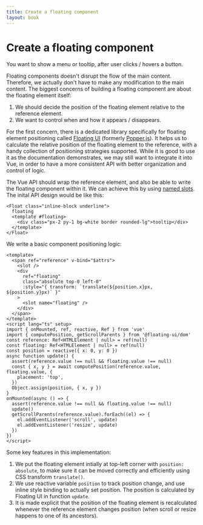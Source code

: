 ```yaml
---
title: Create a floating component
layout: book
---
```


# Create a floating component

You want to show a menu or tooltip, after user clicks / hovers a button.

Floating components doesn't disrupt the flow of the main content. Therefore, we actually don't have to make any modification to the main content. The biggest concerns of building a floating component are about the floating element itself:
1. We should decide the position of the floating element relative to the reference element.
2. We want to control when and how it appears / disappears.

For the first concern, there is a dedicated library specifically for floating element positioning called [Floating UI](http://floating-ui.com) (formerly [Popper.js](https://popper.js.org)). It helps us to calculate the relative position of the floating element to the reference, with a handy collection of positioning strategies supported. While it is good to use it as the documentation demonstrates, we may still want to integrate it into Vue, in order to have a more consistent API with better organization and control of logic.

The Vue API should wrap the reference element, and also be able to write the floating component within it. We can achieve this by using [named slots](https://v3.vuejs.org/guide/component-slots.html#named-slots). The inital API design would be like this:

```vue
<Float class="inline-block underline">
  floating
  <template #floating>
    <div class="px-2 py-1 bg-white border rounded-lg">tooltip</div>
  </template>
</Float>
```

We write a basic component positioning logic:

```vue
<template>
  <span ref="reference" v-bind="$attrs">
    <slot />
    <div
      ref="floating"
      class="absolute top-0 left-0"
      :style="{ transform: `translate(${position.x}px, ${position.y}px)` }"
    >
      <slot name="floating" />
    </div>
  </span>
</template>
<script lang="ts" setup>
import { onMounted, ref, reactive, Ref } from 'vue'
import { computePosition, getScrollParents } from '@floating-ui/dom'
const reference: Ref<HTMLElement | null> = ref(null)
const floating: Ref<HTMLElement | null> = ref(null)
const position = reactive({ x: 0, y: 0 })
async function update() {
  assert(reference.value !== null && floating.value !== null)
  const { x, y } = await computePosition(reference.value, floating.value, {
    placement: 'top',
  })
  Object.assign(position, { x, y })
}
onMounted(async () => {
  assert(reference.value !== null && floating.value !== null)
  update()
  getScrollParents(reference.value).forEach((el) => {
    el.addEventListener('scroll', update)
    el.addEventListener('resize', update)
  })
})
</script>
```

<FloatDemo1 />

Some key features in this implementation:

1. We put the floating element intially at top-left corner with `position: absolute`, to make sure it can be moved correctly and efficiently using CSS transform `translate()`.
2. We use reactive variable `position` to track position change, and use inline style binding to actually set position. The position is calculated by Floating UI in function `update`.
3. It is made explicit that the position of the floating element is recalculated whenever the reference element changes position (when scroll or resize happens to one of its ancestors).
